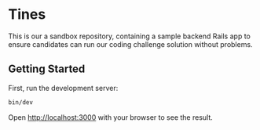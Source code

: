 # Tines

This is our a sandbox repository, containing a sample backend Rails app to ensure candidates can run our coding challenge solution without problems.

## Getting Started

First, run the development server:

```bash
bin/dev
```

Open [http://localhost:3000](http://localhost:3000) with your browser to see the result.
